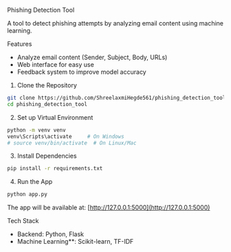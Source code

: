 Phishing Detection Tool

A tool to detect phishing attempts by analyzing email content using machine learning.

Features

- Analyze email content (Sender, Subject, Body, URLs)
- Web interface for easy use
- Feedback system to improve model accuracy

1. Clone the Repository

```bash
git clone https://github.com/ShreelaxmiHegde561/phishing_detection_tool.git
cd phishing_detection_tool
```

2. Set up Virtual Environment

```bash
python -m venv venv
venv\Scripts\activate     # On Windows
# source venv/bin/activate  # On Linux/Mac
```

3. Install Dependencies

```bash
pip install -r requirements.txt
```

4. Run the App

```bash
python app.py
```

The app will be available at: [http://127.0.0.1:5000](http://127.0.0.1:5000)

Tech Stack

- Backend: Python, Flask  
- Machine Learning**: Scikit-learn, TF-IDF
